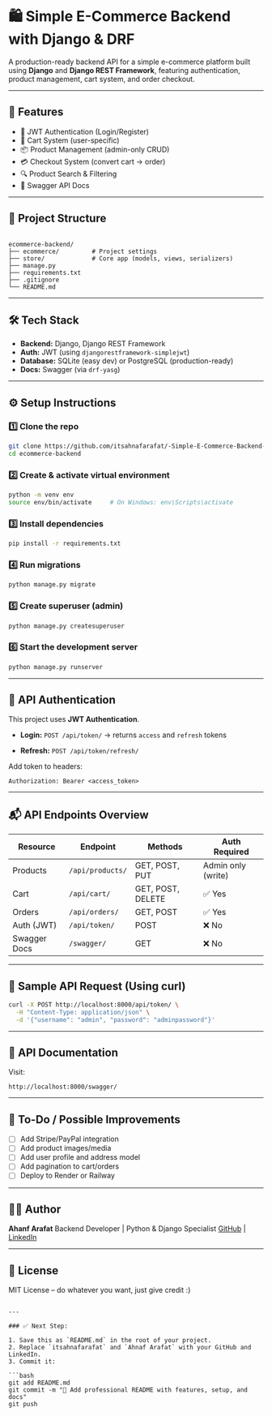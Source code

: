 # 🛍️ Simple E-Commerce Backend with Django & DRF

A production-ready backend API for a simple e-commerce platform built using **Django** and **Django REST Framework**, featuring authentication, product management, cart system, and order checkout.

---

## 🚀 Features

- 🔐 JWT Authentication (Login/Register)
- 🛒 Cart System (user-specific)
- 📦 Product Management (admin-only CRUD)
- 💳 Checkout System (convert cart → order)
- 🔍 Product Search & Filtering
- 📘 Swagger API Docs

---

## 📁 Project Structure

```

ecommerce-backend/
├── ecommerce/         # Project settings
├── store/             # Core app (models, views, serializers)
├── manage.py
├── requirements.txt
├── .gitignore
└── README.md

````

---

## 🛠 Tech Stack

- **Backend:** Django, Django REST Framework
- **Auth:** JWT (using `djangorestframework-simplejwt`)
- **Database:** SQLite (easy dev) or PostgreSQL (production-ready)
- **Docs:** Swagger (via `drf-yasg`)

---

## ⚙️ Setup Instructions

### 1️⃣ Clone the repo
```bash
git clone https://github.com/itsahnafarafat/-Simple-E-Commerce-Backend-with-Django-DRF-.git
cd ecommerce-backend
````

### 2️⃣ Create & activate virtual environment

```bash
python -m venv env
source env/bin/activate     # On Windows: env\Scripts\activate
```

### 3️⃣ Install dependencies

```bash
pip install -r requirements.txt
```

### 4️⃣ Run migrations

```bash
python manage.py migrate
```

### 5️⃣ Create superuser (admin)

```bash
python manage.py createsuperuser
```

### 6️⃣ Start the development server

```bash
python manage.py runserver
```

---

## 🔑 API Authentication

This project uses **JWT Authentication**.

* **Login:**
  `POST /api/token/`
  → returns `access` and `refresh` tokens

* **Refresh:**
  `POST /api/token/refresh/`

Add token to headers:

```
Authorization: Bearer <access_token>
```

---

## 📬 API Endpoints Overview

| Resource     | Endpoint         | Methods           | Auth Required      |
| ------------ | ---------------- | ----------------- | ------------------ |
| Products     | `/api/products/` | GET, POST, PUT    | Admin only (write) |
| Cart         | `/api/cart/`     | GET, POST, DELETE | ✅ Yes              |
| Orders       | `/api/orders/`   | GET, POST         | ✅ Yes              |
| Auth (JWT)   | `/api/token/`    | POST              | ❌ No               |
| Swagger Docs | `/swagger/`      | GET               | ❌ No               |

---

## 🧪 Sample API Request (Using curl)

```bash
curl -X POST http://localhost:8000/api/token/ \
  -H "Content-Type: application/json" \
  -d '{"username": "admin", "password": "adminpassword"}'
```

---

## 📘 API Documentation

Visit:

```
http://localhost:8000/swagger/
```

---

## 🧹 To-Do / Possible Improvements

* [ ] Add Stripe/PayPal integration
* [ ] Add product images/media
* [ ] Add user profile and address model
* [ ] Add pagination to cart/orders
* [ ] Deploy to Render or Railway

---

## 🧑‍💻 Author

**Ahanf Arafat**
Backend Developer | Python & Django Specialist
[GitHub](https://github.com/itsahnafarafat) | [LinkedIn](https://www.linkedin.com/in/ahnaf-arafat-30189a357/)

---

## 📝 License

MIT License – do whatever you want, just give credit :)

````

---

### ✅ Next Step:

1. Save this as `README.md` in the root of your project.
2. Replace `itsahnafarafat` and `Ahnaf Arafat` with your GitHub and LinkedIn.
3. Commit it:

```bash
git add README.md
git commit -m "📘 Add professional README with features, setup, and docs"
git push
````


